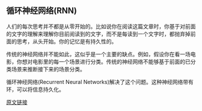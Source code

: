 ## 循环神经网络(RNN)

人们的每次思考并不都是从零开始的。比如说你在阅读这篇文章时，你基于对前面的文字的理解来理解你目前阅读到的文字，而不是每读到一个文字时，都抛弃掉前面的思考，从头开始。你的记忆是有持久性的。

传统的神经网络并不能如此，这似乎是一个主要的缺点。例如，假设你在看一场电影，你想对电影里的每一个场景进行分类。传统的神经网络不能够基于前面的已分类场景来推断接下来的场景分类。

循环神经网络(Recurrent Neural Networks)解决了这个问题。这种神经网络带有环，可以将信息持久化。


[原文链接](http://colah.github.io/posts/2015-08-Understanding-LSTMs/)